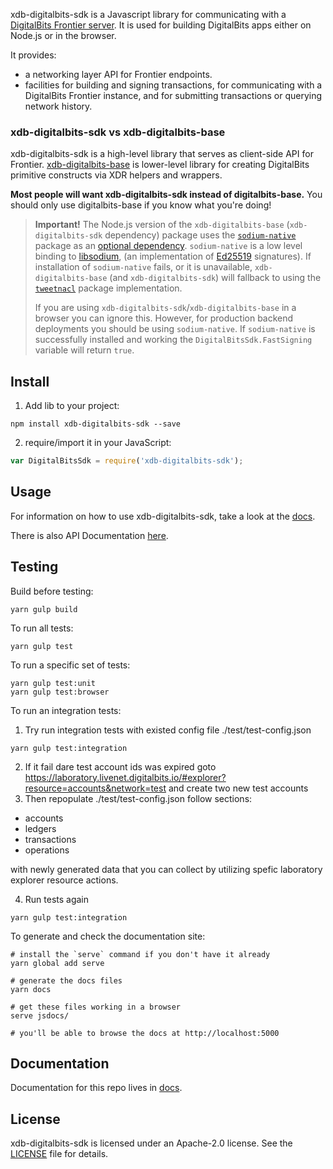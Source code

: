 xdb-digitalbits-sdk is a Javascript library for communicating with a
[DigitalBits Frontier server](https://github.com/xdbfoundation/go/tree/master/services/frontier).
It is used for building DigitalBits apps either on Node.js or in the browser.

It provides:

- a networking layer API for Frontier endpoints.
- facilities for building and signing transactions, for communicating with a
  DigitalBits Frontier instance, and for submitting transactions or querying network
  history.

### xdb-digitalbits-sdk vs xdb-digitalbits-base

xdb-digitalbits-sdk is a high-level library that serves as client-side API for Frontier.
[xdb-digitalbits-base](https://github.com/xdbfoundation/xdb-digitalbits-base) is lower-level
library for creating DigitalBits primitive constructs via XDR helpers and wrappers.

**Most people will want xdb-digitalbits-sdk instead of digitalbits-base.** You should only
use digitalbits-base if you know what you're doing!


> **Important!** The Node.js version of the `xdb-digitalbits-base` (`xdb-digitalbits-sdk` dependency) package
> uses the [`sodium-native`](https://www.npmjs.com/package/sodium-native) package as
> an [optional dependency](https://docs.npmjs.com/files/package.json#optionaldependencies). `sodium-native` is
> a low level binding to [libsodium](https://github.com/jedisct1/libsodium),
> (an implementation of [Ed25519](https://ed25519.cr.yp.to/) signatures).
> If installation of `sodium-native` fails, or it is unavailable, `xdb-digitalbits-base` (and `xdb-digitalbits-sdk`) will
> fallback to using the [`tweetnacl`](https://www.npmjs.com/package/tweetnacl) package implementation.
>
> If you are using `xdb-digitalbits-sdk`/`xdb-digitalbits-base` in a browser you can ignore
> this. However, for production backend deployments you should be
> using `sodium-native`. If `sodium-native` is successfully installed and working the
> `DigitalBitsSdk.FastSigning` variable will return `true`.


## Install

1. Add lib to your project:

```shell
npm install xdb-digitalbits-sdk --save
```

2. require/import it in your JavaScript:

```js
var DigitalBitsSdk = require('xdb-digitalbits-sdk');
```

## Usage

For information on how to use xdb-digitalbits-sdk, take a look at the
[docs](./docs/reference/readme.md).

There is also API Documentation
[here](https://github.com/xdbfoundation/go/tree/master/services/frontier/internal/docs/reference).

## Testing
Build before testing:

```shell
yarn gulp build
```

To run all tests:

```shell
yarn gulp test
```

To run a specific set of tests:

```shell
yarn gulp test:unit
yarn gulp test:browser
```

To run an integration tests:

1. Try run integration tests with existed config file ./test/test-config.json
```shell
yarn gulp test:integration
```

2. If it fail dare test account ids was expired goto https://laboratory.livenet.digitalbits.io/#explorer?resource=accounts&network=test
and create two new test accounts
3. Then repopulate ./test/test-config.json follow sections:
- accounts
- ledgers
- transactions
- operations

with newly generated data that you can collect by utilizing spefic laboratory explorer resource actions.

4. Run tests again

```shell
yarn gulp test:integration
```

To generate and check the documentation site:

```shell
# install the `serve` command if you don't have it already
yarn global add serve

# generate the docs files
yarn docs

# get these files working in a browser
serve jsdocs/

# you'll be able to browse the docs at http://localhost:5000
```

## Documentation

Documentation for this repo lives in
[docs](./docs/reference/readme.md).


## License

xdb-digitalbits-sdk is licensed under an Apache-2.0 license. See the
[LICENSE](https://github.com/xdbfoundation/xdb-digitalbits-sdk/blob/master/LICENSE) file
for details.
